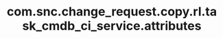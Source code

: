 ---
weight: 324
layout: page
title: com.snc.change_request.copy.rl.task_cmdb_ci_service.attributes
description: ""
value: "cmdb_ci_service"
---